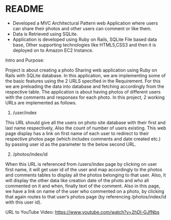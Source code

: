 # README

- Developed a MVC Architectural Pattern web Application where users can share their photos and other users can comment or like them.
- Data is Retrieved using SQLite.
- Application is developed using Ruby on Rails, SQLite File based data base, Other supporting technologies like HTML5,CSS3 and then it is deployed on to Amazon EC2 Instance.

Intro and Purpose:

Project is about creating a photo Sharing web application using Ruby on Rails with SQLite database. In this application, we are implementing some of the basic features using the 2 URLS specified in the Requirement. For this we are preloading the data into database and fetching accordingly from the respective table. The application is about having photos of different users with the comments and responses for each photo.
In this project, 2 working URLs are implemented as follows.

1)	/user/index 

This URL should give all the users on photo site database with their first and last name respectively, Also the count of number of users existing. This web page display has a link on first name of each user to redirect to their respective photos page (which includes comments and date created etc.) by passing user id as the parameter to the below second URL.

2)	/photos/index/id 

When this URL is referenced from /users/index page by clicking on user first name, it will get user id of the user and map accordingly to the photos and comments tables to display all the photos belonging to that user. Also, it will display the other data like creation date of the photo and who all commented on it and when, finally text of the comment. Also in this page, we have a link on name of the user who commented on a photo, by clicking that again routes to that user’s photos page (by referencing /photos/index/id with this user id).

URL to YouTube Video: 
https://www.youtube.com/watch?v=2hDl-GJfNbs
